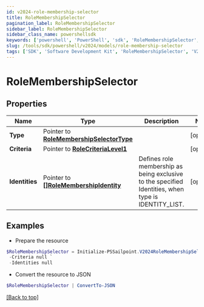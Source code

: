```yaml
---
id: v2024-role-membership-selector
title: RoleMembershipSelector
pagination_label: RoleMembershipSelector
sidebar_label: RoleMembershipSelector
sidebar_class_name: powershellsdk
keywords: ['powershell', 'PowerShell', 'sdk', 'RoleMembershipSelector', 'V2024RoleMembershipSelector'] 
slug: /tools/sdk/powershell/v2024/models/role-membership-selector
tags: ['SDK', 'Software Development Kit', 'RoleMembershipSelector', 'V2024RoleMembershipSelector']
---
```



# RoleMembershipSelector

## Properties

Name | Type | Description | Notes
------------ | ------------- | ------------- | -------------
**Type** |  Pointer to [**RoleMembershipSelectorType**](role-membership-selector-type) |  | [optional] 
**Criteria** |  Pointer to [**RoleCriteriaLevel1**](role-criteria-level1) |  | [optional] 
**Identities** |  Pointer to [**[]RoleMembershipIdentity**](role-membership-identity) | Defines role membership as being exclusive to the specified Identities, when type is IDENTITY_LIST. | [optional] 

## Examples

- Prepare the resource
```powershell
$RoleMembershipSelector = Initialize-PSSailpoint.V2024RoleMembershipSelector  -Type null `
 -Criteria null `
 -Identities null
```

- Convert the resource to JSON
```powershell
$RoleMembershipSelector | ConvertTo-JSON
```


[[Back to top]](#) 

